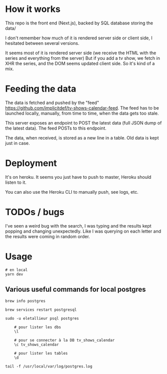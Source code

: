 # How it works

This repo is the front end (Next.js), backed by SQL database storing the data/

I don't remember how much of it is rendered server side or client side, I hesitated between several versions.

It seems most of it is rendered server side (we receive the HTML with the series and everything from the server)
But if you add a tv show, we fetch in XHR the series, and the DOM seems updated client side.
So it's kind of a mix.

# Feeding the data

The data is fetched and pushed by the "feed" https://github.com/implicitdef/tv-shows-calendar-feed. The feed has to be launched locally, manually, from time to time, when the data gets too stale.

This server exposes an endpoint to POST the latest data (full JSON dump of the latest data). The feed POSTs to this endpoint.

The data, when received, is stored as a new line in a table. Old data is kept just in case.

# Deployment

It's on heroku.
It seems you just have to push to master, Heroku should listen to it.

You can also use the Heroku CLI to manually push, see logs, etc.

# TODOs / bugs

I've seen a weird bug with the search, I was typing and the results kept popping and changing unexpectedly. Like I was querying on each letter and the results were coming in random order.

# Usage

    # en local
    yarn dev

## Various useful commands for local postgres

    brew info postgres

    brew services restart postgresql

    sudo -u eletallieur psql postgres

        # pour lister les dbs
        \l

        # pour se connecter à la DB tv_shows_calendar
        \c tv_shows_calendar

        # pour lister les tables
        \d

    tail -f /usr/local/var/log/postgres.log
